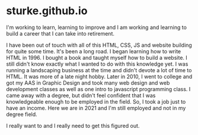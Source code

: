 # sturke.github.io
I'm working to learn, learning to improve and I am working and learning to build a career that I can take into retirement.

I have been out of touch with all of this HTML, CSS, JS and website building for quite some time. It's been a long road. I began learning how to write HTML in 1996. I bought a book and taught myself how to build a website. I still didn't know exactly what I wanted to do with this knowledge yet. I was running a landscaping business at the time and didn't devote a lot of time to HTML. It was more of a late night hobby. Later in 2010, I went to college and got my AAS in Graphic Design and took many web design and web development classes as well as one intro to javascript programming class. I came away with a degree, but didn't feel confident that I was knowledgeable enough to be employed in the field. So, I took a job just to have an income. Here we are in 2021 and I'm still employed and not in my degree field. 

I really want to and I really need to get this figured out. 
